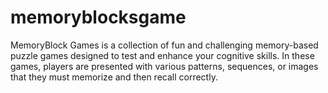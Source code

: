# memoryblocksgame
MemoryBlock Games is a collection of fun and challenging memory-based puzzle games designed to test and enhance your cognitive skills. In these games, players are presented with various patterns, sequences, or images that they must memorize and then recall correctly. 
